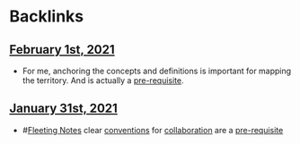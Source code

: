 
# Backlinks
## [February 1st, 2021](<February 1st, 2021.md>)
- For me, anchoring the concepts and definitions is important for mapping the territory. And is actually a [pre-requisite](<pre-requisite.md>).

## [January 31st, 2021](<January 31st, 2021.md>)
- #[Fleeting Notes](<Fleeting Notes.md>) clear [conventions](<conventions.md>) for [collaboration](<collaboration.md>) are a [pre-requisite](<pre-requisite.md>)


